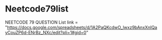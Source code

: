 # Neetcode79list
 NEETCODE 79 QUESTION 
List link = "https://docs.google.com/spreadsheets/d/1A2PaQKcdwO_lwxz9bAnxXnIQayCouZP6d-ENrBz_NXc/edit?pli=1#gid=0"